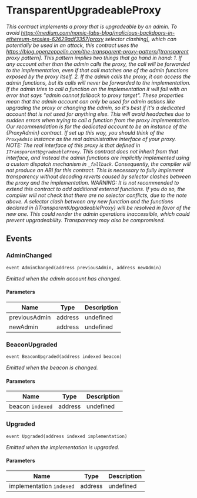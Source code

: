 # TransparentUpgradeableProxy







*This contract implements a proxy that is upgradeable by an admin. To avoid https://medium.com/nomic-labs-blog/malicious-backdoors-in-ethereum-proxies-62629adf3357[proxy selector clashing], which can potentially be used in an attack, this contract uses the https://blog.openzeppelin.com/the-transparent-proxy-pattern/[transparent proxy pattern]. This pattern implies two things that go hand in hand: 1. If any account other than the admin calls the proxy, the call will be forwarded to the implementation, even if that call matches one of the admin functions exposed by the proxy itself. 2. If the admin calls the proxy, it can access the admin functions, but its calls will never be forwarded to the implementation. If the admin tries to call a function on the implementation it will fail with an error that says &quot;admin cannot fallback to proxy target&quot;. These properties mean that the admin account can only be used for admin actions like upgrading the proxy or changing the admin, so it&#39;s best if it&#39;s a dedicated account that is not used for anything else. This will avoid headaches due to sudden errors when trying to call a function from the proxy implementation. Our recommendation is for the dedicated account to be an instance of the {ProxyAdmin} contract. If set up this way, you should think of the `ProxyAdmin` instance as the real administrative interface of your proxy. NOTE: The real interface of this proxy is that defined in `ITransparentUpgradeableProxy`. This contract does not inherit from that interface, and instead the admin functions are implicitly implemented using a custom dispatch mechanism in `_fallback`. Consequently, the compiler will not produce an ABI for this contract. This is necessary to fully implement transparency without decoding reverts caused by selector clashes between the proxy and the implementation. WARNING: It is not recommended to extend this contract to add additional external functions. If you do so, the compiler will not check that there are no selector conflicts, due to the note above. A selector clash between any new function and the functions declared in {ITransparentUpgradeableProxy} will be resolved in favor of the new one. This could render the admin operations inaccessible, which could prevent upgradeability. Transparency may also be compromised.*


## Events

### AdminChanged

```solidity
event AdminChanged(address previousAdmin, address newAdmin)
```



*Emitted when the admin account has changed.*

#### Parameters

| Name | Type | Description |
|---|---|---|
| previousAdmin  | address | undefined |
| newAdmin  | address | undefined |

### BeaconUpgraded

```solidity
event BeaconUpgraded(address indexed beacon)
```



*Emitted when the beacon is changed.*

#### Parameters

| Name | Type | Description |
|---|---|---|
| beacon `indexed` | address | undefined |

### Upgraded

```solidity
event Upgraded(address indexed implementation)
```



*Emitted when the implementation is upgraded.*

#### Parameters

| Name | Type | Description |
|---|---|---|
| implementation `indexed` | address | undefined |



